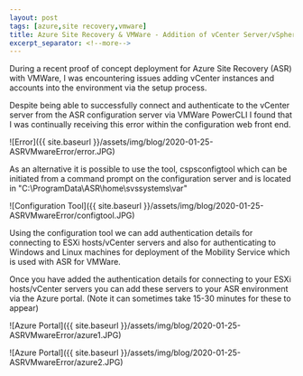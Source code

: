 ```yaml
---
layout: post
tags: [azure,site recovery,vmware]
title: Azure Site Recovery & VMWare - Addition of vCenter Server/vSphere ESXi server failed 
excerpt_separator: <!--more-->
---
```

During a recent proof of concept deployment for Azure Site Recovery (ASR) with VMWare, I was  encountering issues adding vCenter instances and accounts into the environment via the setup process.

Despite being able to successfully connect and authenticate to the vCenter server from the ASR configuration server via VMWare PowerCLI I found that I was continually receiving this error within the configuration web front end.

![Error]({{ site.baseurl }}/assets/img/blog/2020-01-25-ASRVMwareError/error.JPG)

<!--more-->

As an alternative it is possible to use the tool, cspsconfigtool which can be initiated from a command prompt on the configuration server and is located in "C:\ProgramData\ASR\home\svssystems\var"

![Configuration Tool]({{ site.baseurl }}/assets/img/blog/2020-01-25-ASRVMwareError/configtool.JPG)

Using the configuration tool we can add authentication details for connecting to ESXi hosts/vCenter servers and also for authenticating to Windows and Linux machines for deployment of the Mobility Service which is used with ASR for VMWare.

Once you have added the authentication details for connecting to your ESXi hosts/vCenter servers you can add these servers to your ASR environment via the Azure portal. (Note it can sometimes take 15-30 minutes for these to appear)

![Azure Portal]({{ site.baseurl }}/assets/img/blog/2020-01-25-ASRVMwareError/azure1.JPG)

![Azure Portal]({{ site.baseurl }}/assets/img/blog/2020-01-25-ASRVMwareError/azure2.JPG)
